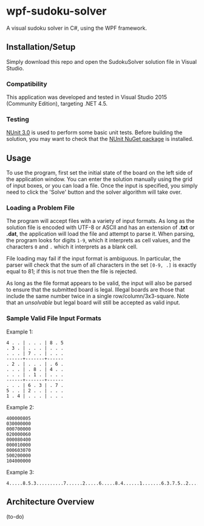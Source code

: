 # wpf-sudoku-solver
A visual sudoku solver in C#, using the WPF framework.

## Installation/Setup
Simply download this repo and open the SudokuSolver solution file in Visual Studio.

### Compatibility
This application was developed and tested in Visual Studio 2015 (Community Edition), targeting .NET 4.5.

### Testing
[NUnit 3.0](http://www.nunit.org/) is used to perform some basic unit tests. Before building the solution, you may want to check that the [NUnit NuGet package](https://www.nuget.org/packages/NUnit/) is installed.

## Usage
To use the program, first set the initial state of the board on the left side of the application window. You can enter the solution manually using the grid of input boxes, or you can load a file. Once the input is specified, you simply need to click the 'Solve' button and the solver algorithm will take over.

### Loading a Problem File
The program will accept files with a variety of input formats. As long as the solution file is encoded with UTF-8 or ASCII and has an extension of **.txt** or **.dat**, the application will load the file and attempt to parse it. When parsing, the program looks for digits `1-9`, which it interprets as cell values, and the characters `0` and `.` which it interprets as a blank cell.

File loading may fail if the input format is ambiguous. In particular, the parser will check that the sum of all characters in the set `[0-9, .]` is exactly equal to 81; if this is not true then the file is rejected.

As long as the file format appears to be valid, the input will also be parsed to ensure that the submitted board is legal. Illegal boards are those that include the same number twice in a single row/column/3x3-square. Note that an *unsolvable* but legal board will still be accepted as valid input.

### Sample Valid File Input Formats
Example 1:
```
4 . . | . . . | 8 . 5
. 3 . | . . . | . . .
. . . | 7 . . | . . .
------+-------+------
. 2 . | . . . | . 6 .
. . . | . 8 . | 4 . .
. . . | . 1 . | . . .
------+-------+------
. . . | 6 . 3 | . 7 .
5 . . | 2 . . | . . .
1 . 4 | . . . | . . .
```
Example 2:
```
400000805
030000000
000700000
020000060
000080400
000010000
000603070
500200000
104000000
```
Example 3:
```
4.....8.5.3..........7......2.....6.....8.4......1.......6.3.7.5..2.....1.4......
```

## Architecture Overview
(to-do)
